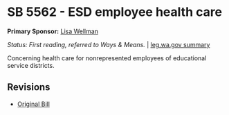 # SB 5562 - ESD employee health care
**Primary Sponsor:** [Lisa Wellman](/person/leg/lisa.wellman.md)

*Status: First reading, referred to Ways & Means.* | [leg.wa.gov summary](https://app.leg.wa.gov/billsummary?BillNumber=5562&Year=2021)

Concerning health care for nonrepresented employees of educational service districts.

## Revisions
* [Original Bill](1/)